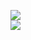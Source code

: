 [![](https://img.shields.io/badge/Made%20With-Github%20Spray-lightgrey.svg?style=for-the-badge&logo=github)](https://github.com/Annihil/github-spray#5140)  
[![](https://i.imgur.com/2DrTn0Z.gif)](https://github.com/Annihil/github-spray)